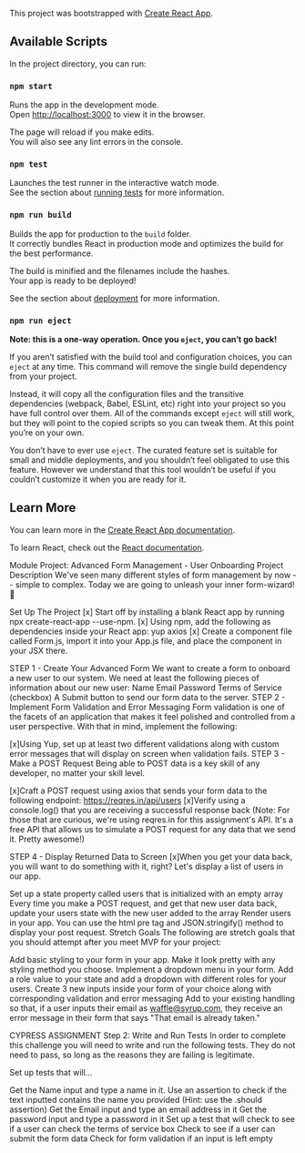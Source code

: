 This project was bootstrapped with [Create React App](https://github.com/facebook/create-react-app).

## Available Scripts

In the project directory, you can run:

### `npm start`

Runs the app in the development mode.<br />
Open [http://localhost:3000](http://localhost:3000) to view it in the browser.

The page will reload if you make edits.<br />
You will also see any lint errors in the console.

### `npm test`

Launches the test runner in the interactive watch mode.<br />
See the section about [running tests](https://facebook.github.io/create-react-app/docs/running-tests) for more information.

### `npm run build`

Builds the app for production to the `build` folder.<br />
It correctly bundles React in production mode and optimizes the build for the best performance.

The build is minified and the filenames include the hashes.<br />
Your app is ready to be deployed!

See the section about [deployment](https://facebook.github.io/create-react-app/docs/deployment) for more information.

### `npm run eject`

**Note: this is a one-way operation. Once you `eject`, you can’t go back!**

If you aren’t satisfied with the build tool and configuration choices, you can `eject` at any time. This command will remove the single build dependency from your project.

Instead, it will copy all the configuration files and the transitive dependencies (webpack, Babel, ESLint, etc) right into your project so you have full control over them. All of the commands except `eject` will still work, but they will point to the copied scripts so you can tweak them. At this point you’re on your own.

You don’t have to ever use `eject`. The curated feature set is suitable for small and middle deployments, and you shouldn’t feel obligated to use this feature. However we understand that this tool wouldn’t be useful if you couldn’t customize it when you are ready for it.

## Learn More

You can learn more in the [Create React App documentation](https://facebook.github.io/create-react-app/docs/getting-started).

To learn React, check out the [React documentation](https://reactjs.org/).

Module Project: Advanced Form Management - User Onboarding
Project Description
We've seen many different styles of form management by now -- simple to complex. Today we are going to unleash your inner form-wizard! 🧙

Set Up The Project
[x] Start off by installing a blank React app by running npx create-react-app <app-name> --use-npm.
[x] Using npm, add the following as dependencies inside your React app:
    yup
    axios
[x] Create a component file called Form.js, import it into your App.js file, and place the component in your JSX there.

STEP 1 - Create Your Advanced Form
We want to create a form to onboard a new user to our system. We need at least the following pieces of information about our new user:
 Name
 Email
 Password
 Terms of Service (checkbox)
 A Submit button to send our form data to the server.
STEP 2 - Implement Form Validation and Error Messaging
Form validation is one of the facets of an application that makes it feel polished and controlled from a user perspective. With that in mind, implement the following:

[x]Using Yup, set up at least two different validations along with custom error messages that will display on screen when validation fails.
STEP 3 - Make a POST Request
Being able to POST data is a key skill of any developer, no matter your skill level.

[x]Craft a POST request using axios that sends your form data to the following endpoint: https://reqres.in/api/users
[x]Verify using a console.log() that you are receiving a successful response back
(Note: For those that are curious, we're using reqres.in for this assignment's API. It's a free API that allows us to simulate a POST request for any data that we send it. Pretty awesome!)

STEP 4 - Display Returned Data to Screen
[x]When you get your data back, you will want to do something with it, right? Let's display a list of users in our app.

 Set up a state property called users that is initialized with an empty array
 Every time you make a POST request, and get that new user data back, update your users state with the new user added to the array
 Render users in your app. You can use the html pre tag and JSON.stringify() method to display your post request.
Stretch Goals
The following are stretch goals that you should attempt after you meet MVP for your project:

 Add basic styling to your form in your app. Make it look pretty with any styling method you choose.
 Implement a dropdown menu in your form. Add a role value to your state and add a dropdown with different roles for your users.
 Create 3 new inputs inside your form of your choice along with corresponding validation and error messaging
 Add to your existing handling so that, if a user inputs their email as waffle@syrup.com, they receive an error message in their form that says "That email is already taken."


 CYPRESS ASSIGNMENT
 Step 2: Write and Run Tests
In order to complete this challenge you will need to write and run the following tests. They do not need to pass, so long as the reasons they are failing is legitimate.

Set up tests that will...

 Get the Name input and type a name in it.
 Use an assertion to check if the text inputted contains the name you provided (Hint: use the .should assertion)
 Get the Email input and type an email address in it
 Get the password input and type a password in it
 Set up a test that will check to see if a user can check the terms of service box
 Check to see if a user can submit the form data
 Check for form validation if an input is left empty